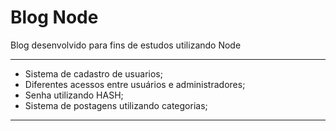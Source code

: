 # Blog Node
Blog desenvolvido para fins de estudos utilizando Node

<hr>

* Sistema de cadastro de usuarios;
* Diferentes acessos entre usuários e administradores;
* Senha utilizando HASH;
* Sistema de postagens utilizando categorias;

<hr>



